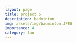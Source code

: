 ```yaml
---
layout: page
title: project 6
description: badminton
img: assets/img/badminton.JPEG 
importance: 4
category: fun
---
```

